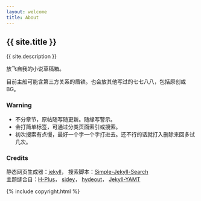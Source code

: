 ```yaml
---
layout: welcome
title: About
---
```


<h2>{{ site.title }}</h2>
{{ site.description }}

放飞自我的小说草稿箱。

目前主船可能含第三方关系的盾铁。也会放其他写过的七七八八，包括原创或BG。

### Warning

- 不分章节，原帖随写随更新。随缘写警示。
- 会打简单标签，可通过分类页面索引或搜索。
- 初次搜索有点慢，最好一个字一个字打进去。还不行的话就打入删除来回多试几次。

### Credits

  静态网页生成器：<a target="_blank" href="https://github.com/jekyll/jekyll">jekyll</a>，
  搜索脚本：<a target="_blank" href="https://github.com/christian-fei/Simple-Jekyll-Search">Simple-Jekyll-Search</a>  
  主题缝合自：<a target="_blank" href="https://github.com/xz-777/H-Plus">H-Plus</a>，
  <a target="_blank" href="https://github.com/ronv/sidey">sidey</a>，
  <a target="_blank" href="https://github.com/fongandrew/hydeout">hydeout</a>，
  <a target="_blank" href="https://github.com/PandaSekh/Jekyll-YAMT">Jekyll-YAMT</a>

<div>{% include copyright.html %}</div>
